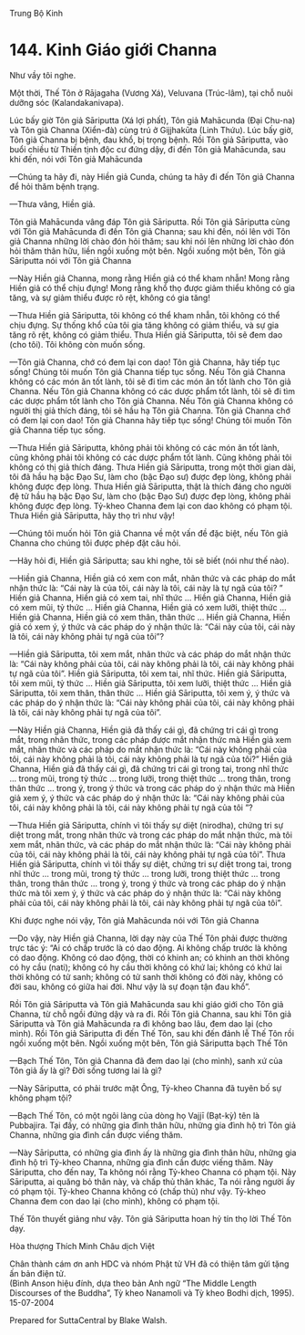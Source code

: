  

Trung Bộ Kinh

# 144\. Kinh Giáo giới Channa

Như vầy tôi nghe.

Một thời, Thế Tôn ở Rājagaha (Vương Xá), Veluvana (Trúc-lâm), tại chỗ nuôi dưỡng sóc (Kalandakanivapa).

Lúc bấy giờ Tôn giả Sāriputta (Xá lợi phất), Tôn giả Mahācunda (Ðại Chu-na) và Tôn giả Channa (Xiển-đà) cùng trú ở Gijjhakūta (Linh Thứu). Lúc bấy giờ, Tôn giả Channa bị bệnh, đau khổ, bị trọng bệnh. Rồi Tôn giả Sāriputta, vào buổi chiều từ Thiền tịnh độc cư đứng dậy, đi đến Tôn giả Mahācunda, sau khi đến, nói với Tôn giả Mahācunda

—Chúng ta hãy đi, này Hiền giả Cunda, chúng ta hãy đi đến Tôn giả Channa để hỏi thăm bệnh trạng.

—Thưa vâng, Hiền giả.

Tôn giả Mahācunda vâng đáp Tôn giả Sāriputta. Rồi Tôn giả Sāriputta cùng với Tôn giả Mahācunda đi đến Tôn giả Channa; sau khi đến, nói lên với Tôn giả Channa những lời chào đón hỏi thăm; sau khi nói lên những lời chào đón hỏi thăm thân hữu, liền ngồi xuống một bên. Ngồi xuống một bên, Tôn giả Sāriputta nói với Tôn giả Channa

—Này Hiền giả Channa, mong rằng Hiền giả có thể kham nhẫn! Mong rằng Hiền giả có thể chịu đựng! Mong rằng khổ thọ được giảm thiểu không có gia tăng, và sự giảm thiểu được rõ rệt, không có gia tăng!

—Thưa Hiền giả Sāriputta, tôi không có thể kham nhẫn, tôi không có thể chịu đựng. Sự thống khổ của tôi gia tăng không có giảm thiểu, và sự gia tăng rõ rệt, không có giảm thiểu. Thưa Hiền giả Sāriputta, tôi sẽ đem dao (cho tôi). Tôi không còn muốn sống.

—Tôn giả Channa, chớ có đem lại con dao! Tôn giả Channa, hãy tiếp tục sống! Chúng tôi muốn Tôn giả Channa tiếp tục sống. Nếu Tôn giả Channa không có các món ăn tốt lành, tôi sẽ đi tìm các món ăn tốt lành cho Tôn giả Channa. Nếu Tôn giả Channa không có các dược phẩm tốt lành, tôi sẽ đi tìm các dược phẩm tốt lành cho Tôn giả Channa. Nếu Tôn giả Channa không có người thị giả thích đáng, tôi sẽ hầu hạ Tôn giả Channa. Tôn giả Channa chớ có đem lại con dao! Tôn giả Channa hãy tiếp tục sống! Chúng tôi muốn Tôn giả Channa tiếp tục sống.

—Thưa Hiền giả Sāriputta, không phải tôi không có các món ăn tốt lành, cũng không phải tôi không có các dược phẩm tốt lành. Cũng không phải tôi không có thị giả thích đáng. Thưa Hiền giả Sāriputta, trong một thời gian dài, tôi đã hầu hạ bậc Ðạo Sư, làm cho (bậc Ðạo sư) được đẹp lòng, không phải không được đẹp lòng. Thưa Hiền giả Sāriputta, thật là thích đáng cho người đệ tử hầu hạ bậc Ðạo Sư, làm cho (bậc Ðạo Sư) được đẹp lòng, không phải không được đẹp lòng. Tỷ-kheo Channa đem lại con dao không có phạm tội. Thưa Hiền giả Sāriputta, hãy thọ trì như vậy!

—Chúng tôi muốn hỏi Tôn giả Channa về một vấn đề đặc biệt, nếu Tôn giả Channa cho chúng tôi được phép đặt câu hỏi.

—Hãy hỏi đi, Hiền giả Sāriputta; sau khi nghe, tôi sẽ biết (nói như thế nào).

—Hiền giả Channa, Hiền giả có xem con mắt, nhãn thức và các pháp do mắt nhận thức là: “Cái này là của tôi, cái này là tôi, cái này là tự ngã của tôi? ” Hiền giả Channa, Hiền giả có xem tai, nhĩ thức … Hiền giả Channa, Hiền giả có xem mũi, tỷ thức … Hiền giả Channa, Hiền giả có xem lưỡi, thiệt thức … Hiền giả Channa, Hiền giả có xem thân, thân thức … Hiền giả Channa, Hiền giả có xem ý, ý thức và các pháp do ý nhận thức là: “Cái này của tôi, cái này là tôi, cái này không phải tự ngã của tôi”?

—Hiền giả Sāriputta, tôi xem mắt, nhãn thức và các pháp do mắt nhận thức là: “Cái này không phải của tôi, cái này không phải là tôi, cái này không phải tự ngã của tôi”. Hiền giả Sāriputta, tôi xem tai, nhĩ thức. Hiền giả Sāriputta, tôi xem mũi, tỷ thức … Hiền giả Sāriputta, tôi xem lưỡi, thiệt thức … Hiền giả Sāriputta, tôi xem thân, thân thức … Hiền giả Sāriputta, tôi xem ý, ý thức và các pháp do ý nhận thức là: “Cái này không phải của tôi, cái này không phải là tôi, cái này không phải tự ngã của tôi”.

—Này Hiền giả Channa, Hiền giả đã thấy cái gì, đã chứng tri cái gì trong mắt, trong nhãn thức, trong các pháp được mắt nhận thức mà Hiền giả xem mắt, nhãn thức và các pháp do mắt nhận thức là: “Cái này không phải của tôi, cái này không phải là tôi, cái này không phải là tự ngã của tôi?” Hiền giả Channa, Hiền giả đã thấy cái gì, đã chứng tri cái gì trong tai, trong nhĩ thức … trong mũi, trong tỷ thức … trong lưỡi, trong thiệt thức … trong thân, trong thân thức … trong ý, trong ý thức và trong các pháp do ý nhận thức mà Hiền giả xem ý, ý thức và các pháp do ý nhận thức là: “Cái này không phải của tôi, cái này không phải là tôi, cái này không phải tự ngã của tôi ”?

—Thưa Hiền giả Sāriputta, chính vì tôi thấy sự diệt (nirodha), chứng tri sự diệt trong mắt, trong nhãn thức và trong các pháp do mắt nhận thức, mà tôi xem mắt, nhãn thức, và các pháp do mắt nhận thức là: “Cái này không phải của tôi, cái này không phải là tôi, cái này không phải tự ngã của tôi”. Thưa Hiền giả Sāriputta, chính vì tôi thấy sự diệt, chứng tri sự diệt trong tai, trong nhĩ thức … trong mũi, trong tỷ thức … trong lưỡi, trong thiệt thức … trong thân, trong thân thức … trong ý, trong ý thức và trong các pháp do ý nhận thức mà tôi xem ý, ý thức và các pháp do ý nhận thức là: “Cái này không phải của tôi, cái này không phải là tôi, cái này không phải tự ngã của tôi”.

Khi được nghe nói vậy, Tôn giả Mahācunda nói với Tôn giả Channa

—Do vậy, này Hiền giả Channa, lời dạy này của Thế Tôn phải được thường trực tác ý: “Ai có chấp trước là có dao động. Ai không chấp trước là không có dao động. Không có dao động, thời có khinh an; có khinh an thời không có hy cầu (nati); không có hy cầu thời không có khứ lai; không có khứ lai thời không có tử sanh; không có tử sanh thời không có đời này, không có đời sau, không có giữa hai đời. Như vậy là sự đoạn tận đau khổ”.

Rồi Tôn giả Sāriputta và Tôn giả Mahācunda sau khi giáo giới cho Tôn giả Channa, từ chỗ ngồi đứng dậy và ra đi. Rồi Tôn giả Channa, sau khi Tôn giả Sāriputta và Tôn giả Mahācunda ra đi không bao lâu, đem dao lại (cho mình). Rồi Tôn giả Sāriputta đi đến Thế Tôn, sau khi đến đảnh lễ Thế Tôn rồi ngồi xuống một bên. Ngồi xuống một bên, Tôn giả Sāriputta bạch Thế Tôn

—Bạch Thế Tôn, Tôn giả Channa đã đem dao lại (cho mình), sanh xứ của Tôn giả ấy là gì? Ðời sống tương lai là gì?

—Này Sāriputta, có phải trước mặt Ông, Tỷ-kheo Channa đã tuyên bố sự không phạm tội?

—Bạch Thế Tôn, có một ngôi làng của dòng họ Vajjī (Bạt-kỳ) tên là Pubbajira. Tại đấy, có những gia đình thân hữu, những gia đình hộ trì Tôn giả Channa, những gia đình cần được viếng thăm.

—Này Sāriputta, có những gia đình ấy là những gia đình thân hữu, những gia đình hộ trì Tỷ-kheo Channa, những gia đình cần được viếng thăm. Này Sāriputta, cho đến nay, Ta không nói rằng Tỷ-kheo Channa có phạm tội. Này Sāriputta, ai quăng bỏ thân này, và chấp thủ thân khác, Ta nói rằng người ấy có phạm tội. Tỷ-kheo Channa không có (chấp thủ) như vậy. Tỷ-kheo Channa đem con dao lại (cho mình), không có phạm tội.

Thế Tôn thuyết giảng như vậy. Tôn giả Sāriputta hoan hỷ tín thọ lời Thế Tôn dạy.

Hòa thượng Thích Minh Châu dịch Việt

Chân thành cám ơn anh HDC và nhóm Phật tử VH đã có thiện tâm gửi tặng ấn bản điện tử.  
(Bình Anson hiệu đính, dựa theo bản Anh ngữ “The Middle Length Discourses of the Buddha”, Tỳ kheo Nanamoli và Tỳ kheo Bodhi dịch, 1995).  
15-07-2004

Prepared for SuttaCentral by Blake Walsh.